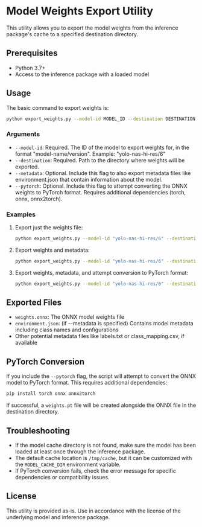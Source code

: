 # Model Weights Export Utility

This utility allows you to export the model weights from the inference package's cache to a specified destination directory.

## Prerequisites

- Python 3.7+
- Access to the inference package with a loaded model

## Usage

The basic command to export weights is:

```bash
python export_weights.py --model-id MODEL_ID --destination DESTINATION [--metadata] [--pytorch]
```

### Arguments

- `--model-id`: Required. The ID of the model to export weights for, in the format "model-name/version". Example: "yolo-nas-hi-res/6"
- `--destination`: Required. Path to the directory where weights will be exported.
- `--metadata`: Optional. Include this flag to also export metadata files like environment.json that contain information about the model.
- `--pytorch`: Optional. Include this flag to attempt converting the ONNX weights to PyTorch format. Requires additional dependencies (torch, onnx, onnx2torch).

### Examples

1. Export just the weights file:

   ```bash
   python export_weights.py --model-id "yolo-nas-hi-res/6" --destination "./exported_weights"
   ```

2. Export weights and metadata:

   ```bash
   python export_weights.py --model-id "yolo-nas-hi-res/6" --destination "./exported_weights" --metadata
   ```

3. Export weights, metadata, and attempt conversion to PyTorch format:
   ```bash
   python export_weights.py --model-id "yolo-nas-hi-res/6" --destination "./exported_weights" --metadata --pytorch
   ```

## Exported Files

- `weights.onnx`: The ONNX model weights file
- `environment.json`: (if --metadata is specified) Contains model metadata including class names and configurations
- Other potential metadata files like labels.txt or class_mapping.csv, if available

## PyTorch Conversion

If you include the `--pytorch` flag, the script will attempt to convert the ONNX model to PyTorch format. This requires additional dependencies:

```bash
pip install torch onnx onnx2torch
```

If successful, a `weights.pt` file will be created alongside the ONNX file in the destination directory.

## Troubleshooting

- If the model cache directory is not found, make sure the model has been loaded at least once through the inference package.
- The default cache location is `/tmp/cache`, but it can be customized with the `MODEL_CACHE_DIR` environment variable.
- If PyTorch conversion fails, check the error message for specific dependencies or compatibility issues.

## License

This utility is provided as-is. Use in accordance with the license of the underlying model and inference package.
